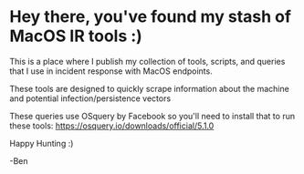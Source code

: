 # Hey there, you've found my stash of MacOS IR tools :)
This is a place where I publish my collection of tools, scripts, and queries that I use in incident response with MacOS endpoints.

These tools are designed to quickly scrape information about the machine and potential infection/persistence vectors

These queries use OSquery by Facebook so you'll need to install that to run these tools: https://osquery.io/downloads/official/5.1.0

Happy Hunting :)

-Ben

